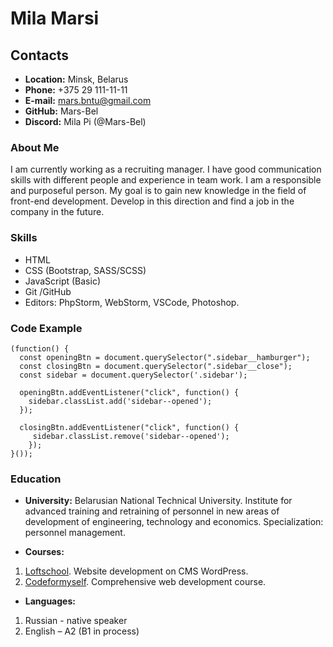 # Mila Marsi

## Contacts
* **Location:** Minsk, Belarus
* **Phone:** +375 29 111-11-11
* **E-mail:** mars.bntu@gmail.com
* **GitHub:** Mars-Bel
* **Discord:** Mila Pi (@Mars-Bel)


### About Me
I am currently working as a recruiting manager. I have good communication skills with different people and experience in team work. I am a responsible and purposeful person. My goal is to gain new knowledge in the field of front-end development. Develop in this direction and find a job in the company in the future.

### Skills
* HTML
* CSS (Bootstrap, SASS/SCSS)
* JavaScript (Basic)
* Git /GitHub
* Editors: PhpStorm, WebStorm, VSCode, Photoshop.


### Code Example

```
(function() {
  const openingBtn = document.querySelector(".sidebar__hamburger");
  const closingBtn = document.querySelector(".sidebar__close");
  const sidebar = document.querySelector('.sidebar');
  
  openingBtn.addEventListener("click", function() {
    sidebar.classList.add('sidebar--opened');
  });
  
  closingBtn.addEventListener("click", function() {
     sidebar.classList.remove('sidebar--opened');
    });
}());
```

### Education

* **University:**
Belarusian National Technical University. Institute for advanced training and retraining of personnel in new areas of development of engineering, technology and economics. Specialization: personnel management.

* **Courses:**
1. [Loftschool](https://loftschool.com/). Website development on CMS WordPress.
2. [Codeformyself](https://codeformyself.com/). Comprehensive web development course.

* **Languages:**
1. Russian - native speaker
2.	English – A2 (B1 in process)